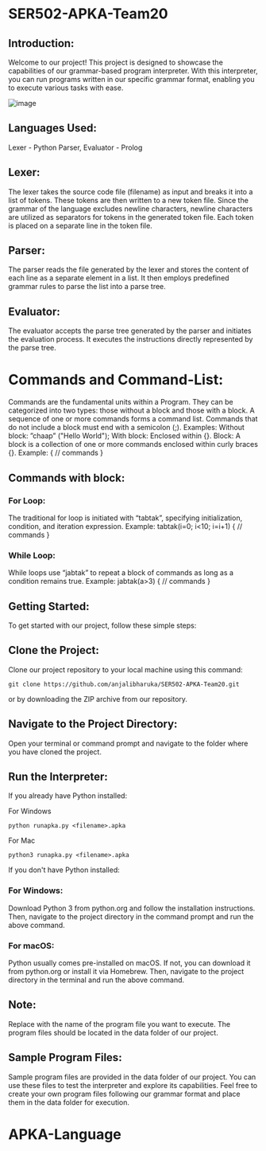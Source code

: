 # SER502-APKA-Team20

## Introduction:

Welcome to our project! This project is designed to showcase the capabilities of our grammar-based program interpreter. With this interpreter, you can run programs written in our specific grammar format, enabling you to execute various tasks with ease.

![image](https://github.com/withPrasheel/APKA-Language/assets/38638028/7790c338-f1a6-465d-bac2-9c3f8bac59d7) 

## Languages Used:
Lexer - Python
Parser, Evaluator - Prolog

## Lexer:
The lexer takes the source code file (filename) as input and breaks it into a list of tokens. These
tokens are then written to a new token file. Since the grammar of the language excludes newline
characters, newline characters are utilized as separators for tokens in the generated token file.
Each token is placed on a separate line in the token file.

## Parser:
The parser reads the file generated by the lexer and stores the content of each line as a
separate element in a list. It then employs predefined grammar rules to parse the list into a
parse tree.

## Evaluator:
The evaluator accepts the parse tree generated by the parser and initiates the evaluation
process. It executes the instructions directly represented by the parse tree.

# Commands and Command-List:
Commands are the fundamental units within a Program. They can be categorized into two
types: those without a block and those with a block. A sequence of one or more commands
forms a command list. Commands that do not include a block must end with a semicolon (;).
Examples:
Without block: ”chaap” ("Hello World");
With block: Enclosed within {}.
Block:
A block is a collection of one or more commands enclosed within curly braces {}.
Example:
{
// commands
}

## Commands with block:
### For Loop:
The traditional for loop is initiated with “tabtak”, specifying initialization, condition, and iteration
expression.
Example:
tabtak(i=0; i<10; i=i+1) {
// commands
}
### While Loop:
While loops use “jabtak” to repeat a block of commands as long as a condition remains true.
Example:
jabtak(a>3) {
// commands
}

## Getting Started:
To get started with our project, follow these simple steps:

## Clone the Project: 
Clone our project repository to your local machine using this command:
```
git clone https://github.com/anjalibharuka/SER502-APKA-Team20.git
```


or by downloading the ZIP archive from our repository.

## Navigate to the Project Directory: 
Open your terminal or command prompt and navigate to the folder where you have cloned the project.

## Run the Interpreter:
If you already have Python installed:

For Windows
```
python runapka.py <filename>.apka
```
For Mac
```
python3 runapka.py <filename>.apka
```

If you don't have Python installed:

### For Windows:
Download Python 3 from python.org and follow the installation instructions. Then, navigate to the project directory in the command prompt and run the above command.

### For macOS: 
Python usually comes pre-installed on macOS. If not, you can download it from python.org or install it via Homebrew. Then, navigate to the project directory in the terminal and run the above command.

## Note:
Replace <Filename> with the name of the program file you want to execute. The program files should be located in the data folder of our project.

## Sample Program Files:

Sample program files are provided in the data folder of our project. You can use these files to test the interpreter and explore its capabilities. Feel free to create your own program files following our grammar format and place them in the data folder for execution.
# APKA-Language
